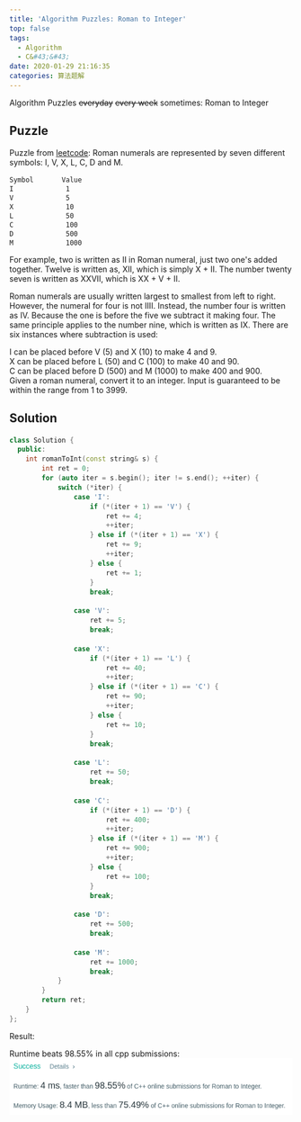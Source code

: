 ```yaml
---
title: 'Algorithm Puzzles: Roman to Integer'
top: false
tags:
  - Algorithm
  - C&#43;&#43;
date: 2020-01-29 21:16:35
categories: 算法题解
---
```

Algorithm Puzzles ~~everyday~~ ~~every week~~ sometimes: Roman to Integer
<!--more-->

## Puzzle

Puzzle from [leetcode](https://leetcode.com):
Roman numerals are represented by seven different symbols: I, V, X, L, C, D and M.
```
Symbol       Value
I             1
V             5
X             10
L             50
C             100
D             500
M             1000
```
For example, two is written as II in Roman numeral, just two one's added together. Twelve is written as, XII, which is simply X + II. The number twenty seven is written as XXVII, which is XX + V + II.

Roman numerals are usually written largest to smallest from left to right. However, the numeral for four is not IIII. Instead, the number four is written as IV. Because the one is before the five we subtract it making four. The same principle applies to the number nine, which is written as IX. There are six instances where subtraction is used:

I can be placed before V (5) and X (10) to make 4 and 9.<br>
X can be placed before L (50) and C (100) to make 40 and 90.<br>
C can be placed before D (500) and M (1000) to make 400 and 900.<br>
Given a roman numeral, convert it to an integer. Input is guaranteed to be within the range from 1 to 3999.<br>

## Solution

```cpp
class Solution {
  public:
    int romanToInt(const string& s) {
        int ret = 0;
        for (auto iter = s.begin(); iter != s.end(); ++iter) {
            switch (*iter) {
                case 'I':
                    if (*(iter + 1) == 'V') {
                        ret += 4;
                        ++iter;
                    } else if (*(iter + 1) == 'X') {
                        ret += 9;
                        ++iter;
                    } else {
                        ret += 1;
                    }
                    break;

                case 'V':
                    ret += 5;
                    break;

                case 'X':
                    if (*(iter + 1) == 'L') {
                        ret += 40;
                        ++iter;
                    } else if (*(iter + 1) == 'C') {
                        ret += 90;
                        ++iter;
                    } else {
                        ret += 10;
                    }
                    break;

                case 'L':
                    ret += 50;
                    break;

                case 'C':
                    if (*(iter + 1) == 'D') {
                        ret += 400;
                        ++iter;
                    } else if (*(iter + 1) == 'M') {
                        ret += 900;
                        ++iter;
                    } else {
                        ret += 100;
                    }
                    break;

                case 'D':
                    ret += 500;
                    break;

                case 'M':
                    ret += 1000;
                    break;
            }
        }
        return ret;
    }
};
```
Result:

Runtime beats 98.55% in all cpp submissions:
![](Algorithm-Puzzles-Roman-to-Integer/s1.png)
